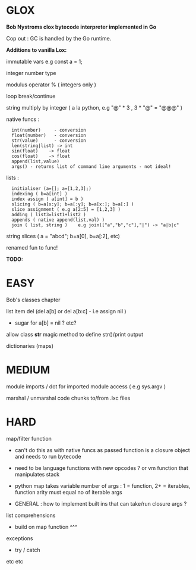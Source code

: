 # GLOX

**Bob Nystroms clox bytecode interpreter implemented in Go**

Cop out : GC is handled by the Go runtime.  

**Additions to vanilla Lox:**

immutable vars e.g  const a = 1;

integer number type 

modulus operator %   ( integers only )

loop break/continue

string multiply by integer ( a la python, e.g  "@" * 3 ,  3 * "@" = "@@@" )

native funcs :  

      int(number)     - conversion
      float(number)   - conversion 
      str(value)      - conversion 
      len(string|list) -> int
      sin(float)    -> float
      cos(float)    -> float 
      append(list,value)    
      args() - returns list of command line arguments - not ideal! 

lists :

      initialiser (a=[]; a=[1,2,3];)
      indexing ( b=a[int] )
      index assign ( a[int] = b )
      slicing ( b=a[x:y]; b=a[:y]; b=a[x:]; b=a[:] )
      slice assignment ( e.g a[2:5] = [1,2,3] )
      adding ( list3=list1+list2 )
      appends ( native append(list,val) )
      join ( list, string )    e.g join(["a","b","c"],"|") -> "a|b|c"

string slices   ( a = "abcd"; b=a[0], b=a[:2], etc)

renamed fun to func!

**TODO:**

# EASY 

Bob's classes chapter

list item del  (del a[b] or del a[b:c] - i.e assign nil )
  
  - sugar for a[b] = nil ? etc? 



allow class __str__ magic method to define str()/print output

dictionaries (maps)

# MEDIUM

module imports / dot for imported module access ( e.g sys.argv ) 
 
marshal / unmarshal code chunks to/from .lxc files 

# HARD

map/filter function
- can't do this as with native funcs as passed function is a closure object and needs to run bytecode 
- need to be language functions with new opcodes ? or vm function that manipulates stack 
- python map takes variable number of args : 1 = function,  2+ = iterables, function arity must equal no of iterable args 

- GENERAL : how to implement built ins that can take/run closure args ?

list comprehensions 
- build on map function ^^^

exceptions 
- try / catch 

etc etc 